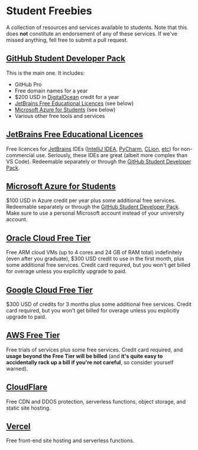 # Student Freebies

A collection of resources and services available to students. Note that this does **not** constitute an endorsement of any of these services. If we've missed anything, fell free to submit a pull request.

## [GitHub Student Developer Pack](https://education.github.com/pack)

This is the main one. It includes:

- GitHub Pro
- Free domain names for a year
- $200 USD in [DigitalOcean](https://www.digitalocean.com/) credit for a year
- [JetBrains Free Educational Licences](https://www.jetbrains.com/community/education/#students) (see below)
- [Microsoft Azure for Students](https://azure.microsoft.com/en-us/free/students/) (see below)
- Various other free tools and services

## [JetBrains Free Educational Licences](https://www.jetbrains.com/community/education/#students)

Free licences for [JetBrains](https://www.jetbrains.com/) IDEs ([IntelliJ IDEA](https://www.jetbrains.com/idea/), [PyCharm](https://www.jetbrains.com/pycharm/), [CLion](https://www.jetbrains.com/clion/), [etc](https://www.jetbrains.com/products/)) for non-commercial use. Seriously, these IDEs are great (albeit more complex than VS Code). Redeemable separately or through the [GitHub Student Developer Pack](https://education.github.com/pack).

## [Microsoft Azure for Students](https://azure.microsoft.com/en-us/free/students/)

$100 USD in Azure credit per year plus some additional free services. Redeemable separately or through the [GitHub Student Developer Pack](https://education.github.com/pack). Make sure to use a personal Microsoft account instead of your university account.

## [Oracle Cloud Free Tier](https://www.oracle.com/nz/cloud/free)

Free ARM cloud VMs (up to 4 cores and 24 GB of RAM total) indefinitely (even after you graduate), $300 USD credit to use in the first month, plus some additional free services. Credit card required, but you won't get billed for overage unless you explicitly upgrade to paid.

## [Google Cloud Free Tier](https://cloud.google.com/free)

$300 USD of credits for 3 months plus some additional free services. Credit card required, but you won't get billed for overage unless you explicitly upgrade to paid.

## [AWS Free Tier](https://aws.amazon.com/free)

Free trials of services plus some free services. Credit card required, and **usage beyond the Free Tier will be billed** (and **it's quite easy to accidentally rack up a bill if you're not careful**, so consider yourself warned).

## [CloudFlare](https://www.cloudflare.com/)

Free CDN and DDOS protection, serverless functions, object storage, and static site hosting.

## [Vercel](https://vercel.com/)

Free front-end site hosting and serverless functions.
